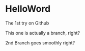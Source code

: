 # HelloWord
The 1st try on Github


This one is actually a branch, right?

2nd Branch goes smoothly right?


